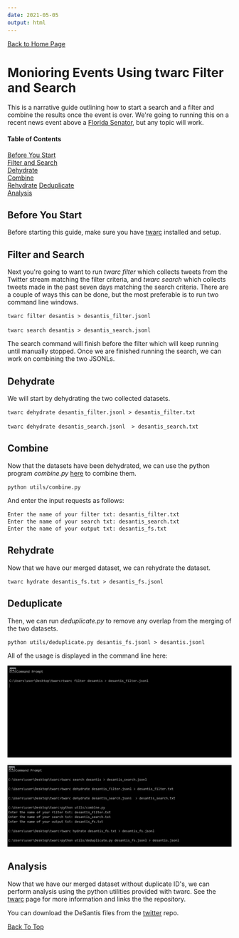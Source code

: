 ```yaml
---
date: 2021-05-05
output: html
---
```


[Back to Home Page](index.md)  

# Monioring Events Using twarc Filter and Search 

This is a narrative guide outlining how to start a search and a filter and combine the results once the event is over. We're going to running this on a recent news event above a [Florida Senator](https://www.nbcnews.com/politics/elections/gop-gov-desantis-signs-restrictive-new-voting-florida-dems-fear-n1266415), but any topic will work. 
 

#### Table of Contents
[Before You Start](#before)  
[Filter and Search](#filtersearch)  
[Dehydrate](#dehydrate)   
[Combine](#combine)   
[Rehydrate](#rehydrate)
[Deduplicate](#deduplicate)   
[Analysis](#analysis)   


<a name="before.py"/>   

## Before You Start

Before starting this guide, make sure you have [twarc](https://github.com/DocNow/twarc) installed and setup. 


<a name="filtersearch.py"/>    

## Filter and Search

Next you're going to want to run _twarc filter_ which collects tweets from the Twitter stream matching the filter criteria, and _twarc search_ which collects tweets made in the past seven days matching the search criteria. There are a couple of ways this can be done, but the most preferable is to run two command line windows.

   
    twarc filter desantis > desantis_filter.jsonl

    twarc search desantis > desantis_search.jsonl


The search command will finish before the filter which will keep running until manually stopped. Once we are finished running the search, we can work on combining the two JSONLs. 


<a name="dehydrate"/>    

## Dehydrate

We will start by dehydrating the two collected datasets.


    twarc dehydrate desantis_filter.jsonl > desantis_filter.txt 
       
    twarc dehydrate desantis_search.jsonl  > desantis_search.txt
     

<a name="combine"/>   
    
## Combine    
   
Now that the datasets have been dehydrated, we can use the python program _combine.py_ [here](https://github.com/ucsb-collaboratory/twitter/blob/main/combine.py) to combine them.
    
    
    python utils/combine.py 
    
And enter the input requests as follows:
   
    Enter the name of your filter txt: desantis_filter.txt
    Enter the name of your search txt: desantis_search.txt
    Enter the name of your output txt: desantis_fs.txt    


<a name="rehydrate"/>      

## Rehydrate

Now that we have our merged dataset, we can rehydrate the dataset. 

    twarc hydrate desantis_fs.txt > desantis_fs.jsonl


<a name="deduplicate"/>         
    
## Deduplicate
    
Then, we can run _deduplicate.py_ to remove any overlap from the merging of the two datasets. 

    
    python utils/deduplicate.py desantis_fs.jsonl > desantis.jsonl
    
    
All of the usage is displayed in the command line here:


![DESANTIS1](/assets/desantis1.png)

![DESANTIS2](/assets/desantis2.png)


<a name="analysis.py"/>   

## Analysis

Now that we have our merged dataset without duplicate ID's, we can perform analysis using the python utilities provided with twarc. See the [twarc](https://ucsb-collaboratory.github.io/twitter/twarc.html) page for more information and links the the repository.    
 
You can download the DeSantis files from the [twitter](https://github.com/ucsb-collaboratory/twitter) repo.    
    
[Back To Top](#monioring-events-using-twarc-filter-and-search)
